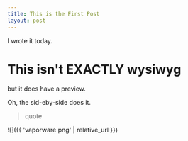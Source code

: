 ```yaml
---
title: This is the First Post
layout: post
---
```


I wrote it today.

# This isn't EXACTLY wysiwyg

but it does <span class="key-term">have</span> a preview.

<div class="horizontal-bars"></div>

Oh, the sid-eby-side does it.

> quote
> 

![]({{ 'vaporware.png' | relative_url }})
